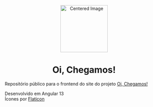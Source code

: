 <div align="center">
  <img src="https://github.com/oichegamos/oichegamos-frontend/assets/26847545/4a82f531-93ac-439b-8445-ce471a0aef46" alt="Centered Image" width="150">
</div>
<div align="center">

  # Oi, Chegamos!
</div>

Repositório público para o frontend do site do projeto [Oi, Chegamos!](https://oichegamos.com.br)

Desenvolvido em Angular 13<br>
Ícones por [Flaticon](https://flaticon.com)
